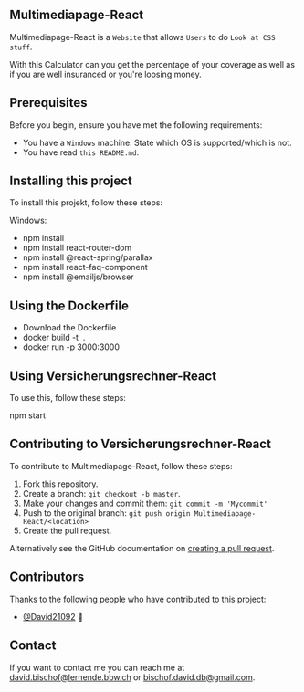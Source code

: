 ## Multimediapage-React




Multimediapage-React is a `Website` that allows `Users` to do `Look at CSS stuff`.

With this Calculator can you get the percentage of your coverage as well as if you are well insuranced or you're loosing money.

## Prerequisites

Before you begin, ensure you have met the following requirements:
* You have a `Windows` machine. State which OS is supported/which is not.
* You have read `this README.md`.

## Installing this project

To install this projekt, follow these steps:

Windows:

* npm install
* npm install react-router-dom
* npm install @react-spring/parallax
* npm install react-faq-component
* npm install @emailjs/browser


## Using the Dockerfile 

* Download the Dockerfile
* docker build -t <my-react-app> .
* docker run -p 3000:3000 <my-react-app>
  

## Using Versicherungsrechner-React

To use this, follow these steps:


npm start



## Contributing to Versicherungsrechner-React

To contribute to Multimediapage-React, follow these steps:

1. Fork this repository.
2. Create a branch: `git checkout -b master`.
3. Make your changes and commit them: `git commit -m 'Mycommit'`
4. Push to the original branch: `git push origin Multimediapage-React/<location>`
5. Create the pull request.

Alternatively see the GitHub documentation on [creating a pull request](https://help.github.com/en/github/collaborating-with-issues-and-pull-requests/creating-a-pull-request).

## Contributors

Thanks to the following people who have contributed to this project:

* [@David21092](https://github.com/davidbischof) 📖



## Contact

If you want to contact me you can reach me at <david.bischof@lernende.bbw.ch> or <bischof.david.db@gmail.com>.

